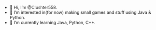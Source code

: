 - 👋 Hi, I’m @Clushter558.
- 👀 I’m interested in(for now) making small games and stuff using Java & Python.
- 🌱 I’m currently learning Java, Python, C++.
 

<!---
Clushter558/Clushter558 is a ✨ special ✨ repository because its `README.md` (this file) appears on your GitHub profile.
You can click the Preview link to take a look at your changes.
--->
